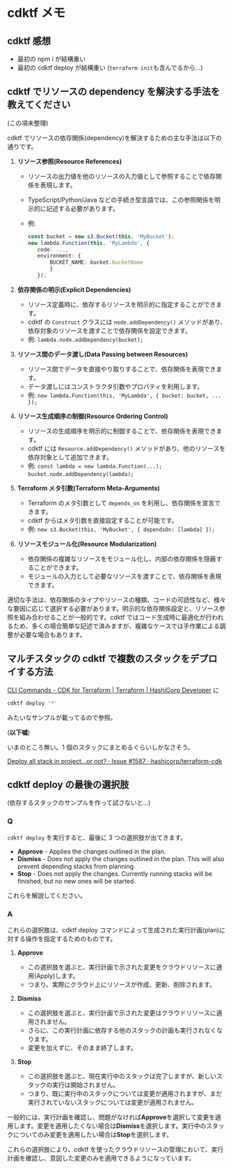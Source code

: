# cdktf メモ

## cdktf 感想

- 最初の npm i が結構重い
- 最初の cdktf deploy が結構重い (`terraform init`も含んでるから...)

## cdktf でリソースの dependency を解決する手法を教えてください

(この項未整理)

cdktf でリソースの依存関係(dependency)を解決するための主な手法は以下の通りです。

1. **リソース参照(Resource References)**

   - リソースの出力値を他のリソースの入力値として参照することで依存関係を表現します。
   - TypeScript/Python/Java などの手続き型言語では、この参照関係を明示的に記述する必要があります。
   - 例:

     ```typescript
     const bucket = new s3.Bucket(this, 'MyBucket');
     new lambda.Function(this, 'MyLambda', {
        code: ...,
        environment: {
            BUCKET_NAME: bucket.bucketName
            }
        });
     ```

2. **依存関係の明示(Explicit Dependencies)**

   - リソース定義時に、依存するリソースを明示的に指定することができます。
   - cdktf の `Construct` クラスには `node.addDependency()` メソッドがあり、依存対象のリソースを渡すことで依存関係を設定できます。
   - 例: `lambda.node.addDependency(bucket);`

3. **リソース間のデータ渡し(Data Passing between Resources)**

   - リソース間でデータを直接やり取りすることで、依存関係を表現できます。
   - データ渡しにはコンストラクタ引数やプロパティを利用します。
   - 例: `new lambda.Function(this, 'MyLambda', { bucket: bucket, ... });`

4. **リソース生成順序の制御(Resource Ordering Control)**

   - リソースの生成順序を明示的に制御することで、依存関係を表現できます。
   - cdktf には `Resource.addDependency()` メソッドがあり、他のリソースを依存対象として追加できます。
   - 例: `const lambda = new lambda.Function(...);` `bucket.node.addDependency(lambda);`

5. **Terraform メタ引数(Terraform Meta-Arguments)**

   - Terraform のメタ引数として `depends_on` を利用し、依存関係を宣言できます。
   - cdktf からはメタ引数を直接設定することが可能です。
   - 例: `new s3.Bucket(this, 'MyBucket', { dependsOn: [lambda] });`

6. **リソースモジュール化(Resource Modularization)**
   - 依存関係の複雑なリソースをモジュール化し、内部の依存関係を隠蔽することができます。
   - モジュールの入力として必要なリソースを渡すことで、依存関係を表現できます。

適切な手法は、依存関係のタイプやリソースの種類、コードの可読性など、様々な要因に応じて選択する必要があります。明示的な依存関係設定と、リソース参照を組み合わせることが一般的です。cdktf ではコード生成時に最適化が行われるため、多くの場合簡単な記述で済みますが、複雑なケースでは手作業による調整が必要な場合もあります。

## マルチスタックの cdktf で複数のスタックをデプロイする方法

[CLI Commands - CDK for Terraform | Terraform | HashiCorp Developer](https://developer.hashicorp.com/terraform/cdktf/cli-reference/commands#deploy)
に

```sh
cdktf deploy '*'
```

みたいなサンプルが載ってるので参照。

(**以下嘘**)

いまのところ無い。1 個のスタックにまとめるぐらいしかなさそう。

[Deploy all stack in project...or not? · Issue #1587 · hashicorp/terraform-cdk](https://github.com/hashicorp/terraform-cdk/issues/1587)

## cdktf deploy の最後の選択肢

(依存するスタックのサンプルを作って試さないと...)

### Q

`cdktf deploy` を実行すると、最後に 3 つの選択肢が出てきます。

- **Approve** - Applies the changes outlined in the plan.
- **Dismiss** - Does not apply the changes outlined in the plan. This will also prevent depending stacks from planning.
- **Stop** - Does not apply the changes. Currently running stacks will be finished, but no new ones will be started.

これらを解説してください。

### A

これらの選択肢は、cdktf deploy コマンドによって生成された実行計画(plan)に対する操作を指定するためのものです。

1. **Approve**

   - この選択肢を選ぶと、実行計画で示された変更をクラウドリソースに適用(Apply)します。
   - つまり、実際にクラウド上にリソースが作成、更新、削除されます。

2. **Dismiss**

   - この選択肢を選ぶと、実行計画で示された変更はクラウドリソースに適用されません。
   - さらに、この実行計画に依存する他のスタックの計画も実行されなくなります。
   - 変更を加えずに、そのまま終了します。

3. **Stop**
   - この選択肢を選ぶと、現在実行中のスタックは完了しますが、新しいスタックの実行は開始されません。
   - つまり、既に実行中のスタックについては変更が適用されますが、まだ実行されていないスタックについては変更が適用されません。

一般的には、実行計画を確認し、問題がなければ**Approve**を選択して変更を適用します。変更を適用したくない場合は**Dismiss**を選択します。実行中のスタックについてのみ変更を適用したい場合は**Stop**を選択します。

これらの選択肢により、cdktf を使ったクラウドリソースの管理において、実行計画を確認し、意図した変更のみを適用できるようになっています。
